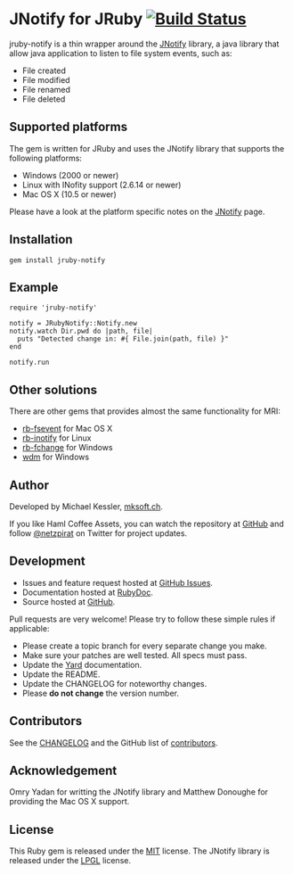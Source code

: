 # JNotify for JRuby [![Build Status](https://travis-ci.org/netzpirat/jruby-notify.png)](https://travis-ci.org/netzpirat/jruby-notify)

jruby-notify is a thin wrapper around the [JNotify](http://jnotify.sourceforge.net/) library, a java library that allow
java application to listen to file system events, such as:

* File created
* File modified
* File renamed
* File deleted

## Supported platforms

The gem is written for JRuby and uses the JNotify library that supports the following platforms:

* Windows (2000 or newer)
* Linux with INofity support (2.6.14 or newer)
* Mac OS X (10.5 or newer)

Please have a look at the platform specific notes on the [JNotify](http://jnotify.sourceforge.net/) page.

## Installation

    gem install jruby-notify

## Example

    require 'jruby-notify'

    notify = JRubyNotify::Notify.new
    notify.watch Dir.pwd do |path, file|
      puts "Detected change in: #{ File.join(path, file) }"
    end

    notify.run

## Other solutions

There are other gems that provides almost the same functionality for MRI:

* [rb-fsevent](https://github.com/thibaudgg/rb-fsevent) for Mac OS X
* [rb-inotify](https://github.com/nex3/rb-inotify) for Linux
* [rb-fchange](https://github.com/stereobooster/rb-fchange) for Windows
* [wdm](https://github.com/Maher4Ever/wdm) for Windows

## Author

Developed by Michael Kessler, [mksoft.ch](https://mksoft.ch).

If you like Haml Coffee Assets, you can watch the repository at [GitHub](https://github.com/netzpirat/haml_coffee_assets) and
follow [@netzpirat](https://twitter.com/#!/netzpirat) on Twitter for project updates.

## Development

* Issues and feature request hosted at [GitHub Issues](https://github.com/netzpirat/jruby-notify/issues).
* Documentation hosted at [RubyDoc](http://rubydoc.info/github/netzpirat/jruby-notify/master/frames).
* Source hosted at [GitHub](https://github.com/netzpirat/jruby-notify).

Pull requests are very welcome! Please try to follow these simple rules if applicable:

* Please create a topic branch for every separate change you make.
* Make sure your patches are well tested. All specs must pass.
* Update the [Yard](http://yardoc.org/) documentation.
* Update the README.
* Update the CHANGELOG for noteworthy changes.
* Please **do not change** the version number.

## Contributors

See the [CHANGELOG](https://github.com/netzpirat/jruby-notify/blob/master/CHANGELOG.md) and the GitHub list of
[contributors](https://github.com/netzpirat/jruby-notify/contributors).

## Acknowledgement

Omry Yadan for writting the JNotify library and Matthew Donoughe for providing the Mac OS X support.

## License

This Ruby gem is released under the [MIT](https://github.com/netzpirat/jruby-notify/blob/master/LICENSE) license.
The JNotify library is released under the [LPGL](https://github.com/netzpirat/jruby-notify/blob/master/lib/jnotify/LPGL) license.
